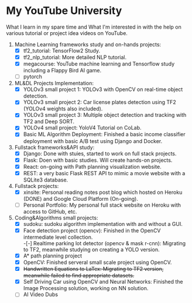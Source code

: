 # My YouTube University

What I learn in my spare time and What I'm interested in with the help on various tutorial or project idea videos on YouTube.

1. Machine Learning frameworks study and on-hands projects:  
    - [x] tf2_tutorial: TensorFlow2 Study.  
    - [x] tf2_nlp_tutorial: More detailed NLP tutorial.  
    - [x] megacourse: YouTube machine learning and Tensorflow study including a Flappy Bird AI game.  
    - [ ] pytorch  
2. ML&DL Projects Implementation:  
    - [x] YOLOv3 small project 1: YOLOv3 with OpenCV on real-time object detection.  
    - [x] YOLOv3 small project 2: Car license plates detection using TF2 (YOLOv4 weights also included).  
    - [x] YOLOv3 small project 3: Multiple object detection and tracking with TF2 and Deep SORT.  
    - [x] YOLOv4 small project: YoloV4 Tutorial on CoLab.  
    - [x] Basic ML Algorithm Deployment: Finished a basic income classifier deployment with basic A/B test using Django and Docker.
3. Fullstack frameworks&API study:  
    - [x] Django: Done with stuies, started to work on full stack projects.  
    - [x] Flask: Doen with basic studies. Will create hands-on projects.  
    - [x] React: on-going with Path planning visualization website.  
    - [x] REST: a very basic Flask REST API to mimic a movie website with a SQLite3 database.  
4. Fullstack projects:  
    - [x] xinsite: Personal reading notes post blog which hosted on Heroku (DONE) and Google Cloud Platform (On-going).  
    - [ ] Personal Portfolio: My personal full stack website on Heroku with access to GitHub, etc.  
5. Coding&Algorithms small projects:  
    -[x] sudoku: sudoku algorithm implementation with and without a GUI.  
    -[x] Face detection project (opencv): Finished in the OpenCV intermediate level collection.  
    -[-] Realtime parking lot detector (opencv & mask r-cnn): Migrating to TF2, meanwhile studying on creating a YOLO version.  
    -[x] A* path planning project  
    -[x] OpenCV: Finished serveral small scale project using OpenCV.  
    -[x] ~~Handwritten Equations to LaTex: Migrating to TF2 version, meanwhile failed to find appropriate datasets.~~   
    -[x] Self Driving Car using OpenCV and Neural Networks: Finished the Image Processing solution, working on NN solution.   
    -[ ] AI Video Dubs  
